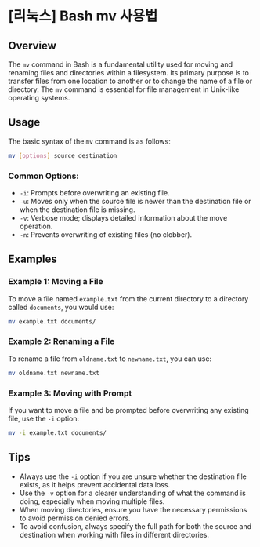 # [리눅스] Bash mv 사용법

## Overview
The `mv` command in Bash is a fundamental utility used for moving and renaming files and directories within a filesystem. Its primary purpose is to transfer files from one location to another or to change the name of a file or directory. The `mv` command is essential for file management in Unix-like operating systems.

## Usage
The basic syntax of the `mv` command is as follows:

```bash
mv [options] source destination
```

### Common Options:
- `-i`: Prompts before overwriting an existing file.
- `-u`: Moves only when the source file is newer than the destination file or when the destination file is missing.
- `-v`: Verbose mode; displays detailed information about the move operation.
- `-n`: Prevents overwriting of existing files (no clobber).

## Examples

### Example 1: Moving a File
To move a file named `example.txt` from the current directory to a directory called `documents`, you would use:

```bash
mv example.txt documents/
```

### Example 2: Renaming a File
To rename a file from `oldname.txt` to `newname.txt`, you can use:

```bash
mv oldname.txt newname.txt
```

### Example 3: Moving with Prompt
If you want to move a file and be prompted before overwriting any existing file, use the `-i` option:

```bash
mv -i example.txt documents/
```

## Tips
- Always use the `-i` option if you are unsure whether the destination file exists, as it helps prevent accidental data loss.
- Use the `-v` option for a clearer understanding of what the command is doing, especially when moving multiple files.
- When moving directories, ensure you have the necessary permissions to avoid permission denied errors.
- To avoid confusion, always specify the full path for both the source and destination when working with files in different directories.